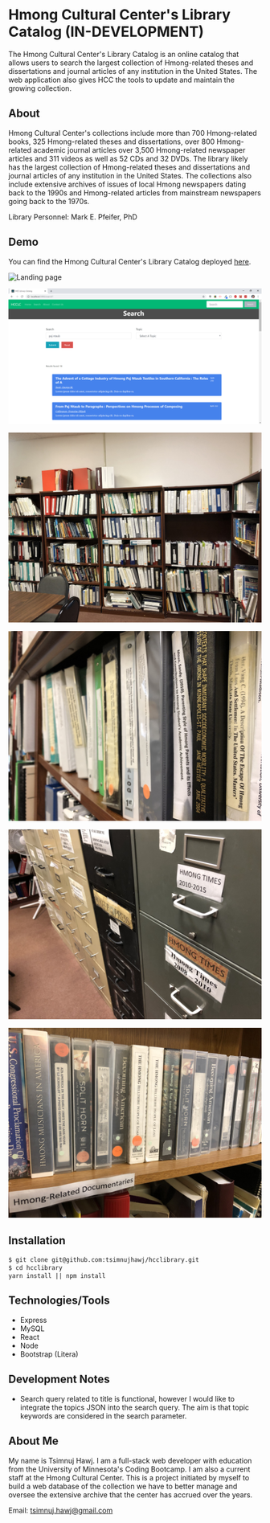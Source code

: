 # Hmong Cultural Center's Library Catalog (IN-DEVELOPMENT)
The Hmong Cultural Center's Library Catalog is an online catalog that allows users to search the largest collection of Hmong-related theses and dissertations and journal articles of any institution in the United States. The web application also gives HCC the tools to update and maintain the growing collection.

## About
Hmong Cultural Center's collections include more than 700 Hmong-related books, 325 Hmong-related theses and dissertations, over 800 Hmong-related academic journal articles over 3,500 Hmong-related newspaper articles and 311 videos as well as 52 CDs and 32 DVDs. The library likely has the largest collection of Hmong-related theses and dissertations and journal articles of any institution in the United States. The collections also include extensive archives of issues of local Hmong newspapers dating back to the 1990s and Hmong-related articles from mainstream newspapers going back to the 1970s.

Library Personnel: Mark E. Pfeifer, PhD

## Demo
You can find the Hmong Cultural Center's Library Catalog deployed [here](http://hcclibrary.herokuapp.com).

![Landing page](resources/hcclc_1.png)

![Search page](resources/hcclc_2.png)

![HCC Library](resources/hcclc_3.jpg)

![HCC Library](resources/hcclc_4.jpg)

![HCC Library](resources/hcclc_5.jpg)

![HCC Library](resources/hcclc_6.jpg)

## Installation
```shell
$ git clone git@github.com:tsimnujhawj/hcclibrary.git
$ cd hcclibrary
yarn install || npm install
```
## Technologies/Tools
- Express
- MySQL
- React
- Node
- Bootstrap (Litera)

## Development Notes
- Search query related to title is functional, however I would like to integrate the topics JSON into the search query. The aim is that topic keywords are considered in the search parameter.

## About Me
My name is Tsimnuj Hawj. I am a full-stack web developer with education from the University of Minnesota's Coding Bootcamp. I am also a current staff at the Hmong Cultural Center. This is a project initiated by myself to build a web database of the collection we have to better manage and oversee the extensive archive that the center has accrued over the years.

Email: tsimnuj.hawj@gmail.com
